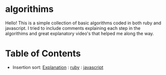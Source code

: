 # algorithims
Hello! This is a simple collection of basic algorithms coded in both ruby and javascript. I tried to include comments explaining each step in the algorithims and great explanatory video's that helped me along the way.
<h1>Table of Contents</h1>
<ul>
  <li> Insertion sort:  <a href="https://www.youtube.com/watch?v=JU767SDMDvA">Explanation</a> : <a href="https://github.com/noliver-ykc/algorithims/blob/main/insertion.rb">ruby</a> : <a href="https://github.com/noliver-ykc/algorithims/blob/main/insertion.js">javascript</a> </li>
</ul>
